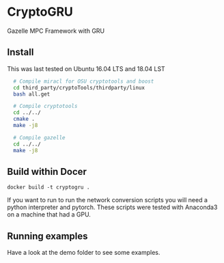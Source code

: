 # CryptoGRU

Gazelle MPC Framework with GRU

## Install

This was last tested on Ubuntu 16.04 LTS and 18.04 LST

```bash
  # Compile miracl for OSU cryptotools and boost
  cd third_party/cryptoTools/thirdparty/linux
  bash all.get

  # Compile cryptotools
  cd ../../
  cmake .
  make -j8

  # Compile gazelle
  cd ../../
  make -j8
```

## Build within Docer
```
docker build -t cryptogru .
```

If you want to run to run the network conversion scripts you will
need a python interpreter and pytorch. These scripts were tested with
Anaconda3 on a machine that had a GPU.

## Running examples

Have a look at the demo folder to see some examples.
